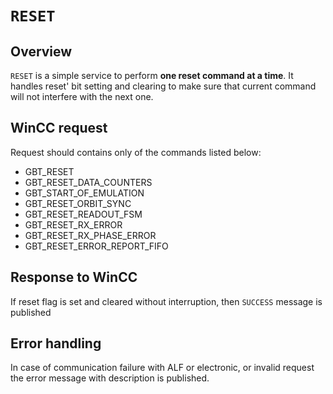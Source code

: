 # `RESET`

## Overview
`RESET` is a simple service to perform **one reset command at a time**. It handles reset' bit setting and clearing to make sure that current command will not interfere with the next one.

## WinCC request

Request should contains only of the commands listed below:
- GBT_RESET
- GBT_RESET_DATA_COUNTERS
- GBT_START_OF_EMULATION
- GBT_RESET_ORBIT_SYNC
- GBT_RESET_READOUT_FSM
- GBT_RESET_RX_ERROR
- GBT_RESET_RX_PHASE_ERROR
- GBT_RESET_ERROR_REPORT_FIFO

## Response to WinCC

If reset flag is set and cleared without interruption, then `SUCCESS` message is published

## Error handling
In case of communication failure with ALF or electronic, or invalid request the error message with description is published.